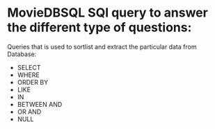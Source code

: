 # MovieDBSQL SQl query to answer the different type of questions:

Queries that is used to sortlist and extract the particular data from Database:
- SELECT
- WHERE
- ORDER BY
- LIKE
- IN
- BETWEEN AND
- OR AND
- NULL
